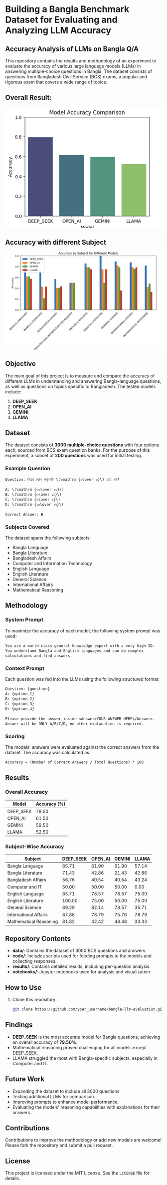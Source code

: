 # Building a Bangla Benchmark Dataset for Evaluating and Analyzing LLM Accuracy

## Accuracy Analysis of LLMs on Bangla Q/A 

This repository contains the results and methodology of an experiment to evaluate the accuracy of various large language models (LLMs) in answering multiple-choice questions in Bangla. The dataset consists of questions from Bangladesh Civil Service (BCS) exams, a popular and rigorous exam that covers a wide range of topics.

## Overall Result: 

![alt text](</resources/overall_accuracy.png>)

## Accuracy with different Subject 

![alt text](</resources/comparison_different_subject.png>)

## Objective

The main goal of this project is to measure and compare the accuracy of different LLMs in understanding and answering Bangla-language questions, as well as questions on topics specific to Bangladesh. The tested models include:

1. **DEEP_SEEK**
2. **OPEN_AI**
3. **GEMINI**
4. **LLAMA**

## Dataset

The dataset consists of **3000 multiple-choice questions** with four options each, sourced from BCS exam question banks. For the purpose of this experiment, a subset of **200 questions** was used for initial testing.

### Example Question

```plaintext
Question: নিচের কোন ভগ্নাংশটি \(\mathrm {২\over ৩}\) হতে বড়?

A: \(\mathrm {৩৩\over ৫০}\)
B: \(\mathrm {৮\over ১১}\)
C: \(\mathrm {৩\over ৫}\)
D: \(\mathrm {১৩\over ২৭}\)

Correct Answer: B
```

### Subjects Covered

The dataset spans the following subjects:

- Bangla Language
- Bangla Literature
- Bangladesh Affairs
- Computer and Information Technology
- English Language
- English Literature
- General Science
- International Affairs
- Mathematical Reasoning

## Methodology

### System Prompt

To maximize the accuracy of each model, the following system prompt was used:

```plaintext
You are a world-class general knowledge expert with a very high IQ. You understand Bangla and English languages and can do complex calculations and find answers.
```

### Context Prompt

Each question was fed into the LLMs using the following structured format:

```plaintext
Question: {question}
A: {option_1}
B: {option_2}
C: {option_3}
D: {option_4}

Please provide the answer inside <Answer>YOUR ANSWER HERE</Answer>. Answer will be ONLY A/B/C/D, no other explanation is required.
```

### Scoring

The models' answers were evaluated against the correct answers from the dataset. The accuracy was calculated as:

```plaintext
Accuracy = (Number of Correct Answers / Total Questions) * 100
```

## Results

### Overall Accuracy

| Model       | Accuracy (%) |
|-------------|--------------|
| DEEP_SEEK   | 79.50        |
| OPEN_AI     | 61.50        |
| GEMINI      | 59.50        |
| LLAMA       | 52.50        |


### Subject-Wise Accuracy


| Subject                        | DEEP_SEEK | OPEN_AI | GEMINI  | LLAMA   |
|--------------------------------|-----------|---------|---------|---------|
| Bangla Language                | 85.71     | 61.90   | 61.90   | 57.14   |
| Bangla Literature              | 71.43     | 42.86   | 21.43   | 42.86   |
| Bangladesh Affairs             | 56.76     | 40.54   | 40.54   | 43.24   |
| Computer and IT                | 50.00     | 50.00   | 50.00   | 0.00    |
| English Language               | 85.71     | 78.57   | 78.57   | 75.00   |
| English Literature             | 100.00    | 75.00   | 50.00   | 75.00   |
| General Science                | 89.29     | 82.14   | 78.57   | 35.71   |
| International Affairs          | 87.88     | 78.79   | 75.76   | 78.79   |
| Mathematical Reasoning         | 81.82     | 42.42   | 48.48   | 33.33   |

## Repository Contents

- **data/**: Contains the dataset of 3000 BCS questions and answers.
- **code/**: Includes scripts used for feeding prompts to the models and collecting responses.
- **results/**: Contains detailed results, including per-question analysis.
- **notebooks/**: Jupyter notebooks used for analysis and visualization.

## How to Use

1. Clone this repository:
   ```bash
   git clone https://github.com/your_username/bangla-llm-evaluation.git
   ```

## Findings

- **DEEP_SEEK** is the most accurate model for Bangla questions, achieving an overall accuracy of **79.50%**.
- Mathematical reasoning proved challenging for all models except DEEP_SEEK.
- LLAMA struggled the most with Bangla-specific subjects, especially in Computer and IT.

## Future Work

- Expanding the dataset to include all 3000 questions.
- Testing additional LLMs for comparison.
- Improving prompts to enhance model performance.
- Evaluating the models' reasoning capabilities with explanations for their answers.

## Contributions

Contributions to improve the methodology or add new models are welcome! Please fork the repository and submit a pull request.

## License

This project is licensed under the MIT License. See the `LICENSE` file for details.
